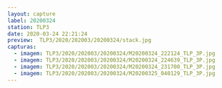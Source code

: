 ```yaml
---
layout: capture
label: 20200324
station: TLP3
date: 2020-03-24 22:21:24
preview:  TLP3/2020/202003/20200324/stack.jpg
capturas:
  - imagem: TLP3/2020/202003/20200324/M20200324_222124_TLP_3P.jpg
  - imagem: TLP3/2020/202003/20200324/M20200324_224639_TLP_3P.jpg
  - imagem: TLP3/2020/202003/20200324/M20200324_231700_TLP_3P.jpg
  - imagem: TLP3/2020/202003/20200324/M20200325_040129_TLP_3P.jpg
---
```

